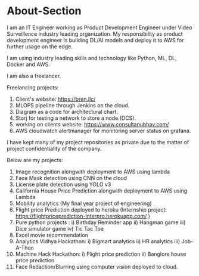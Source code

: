 # About-Section

I am an IT Engineer working as Product Development Engineer under Video Surveillence industry leading organization.
My responsibility as product development engineer is building DL/AI models and deploy it to AWS for further usage on the edge.

I am using industry leading skills and technology like Python, ML, DL, Docker and AWS.

I am also a freelancer.

Freelancing projects:
1) Client's website: https://bren.llc/
2) MLOPS pipeline through Jenkins on the cloud.
3) Diagram as a code for architectural chart.
4) Storj for testing a network to store a node.(DCS).
5) working on clients website: https://www.consultanubhav.com/
6) AWS cloudwatch alertmanager for monitoring server status on grafana. 


I have kept many of my project repositories as private due to the matter of project confidentiality of the company.

Below are my projects:

1) Image recognition alongwith deployment to AWS using lambda
2) Face Mask detection using CNN on the cloud
3) License plate detection using YOLO v3
4) California House Price Prediction alongwith deployment to AWS using Lambda
5) Mobility analytics (My final year project of engineering)
6) Flight price Prediction deployed to heroku (Internship project: https://flightpriceprediction-interpro.herokuapp.com/ )
7) Pure python projects : i)   Birthday Reminder app
                          ii)  Hangman game
                          iii) Dice simulator game
                          iv)  Tic Tac Toe
8) Excel movie recommendation 
9) Analytics Vidhya Hackathon: i) Bigmart analytics
                               ii) HR analytics
                               iii) Job-A-Thon
10) Machine Hack Hackathon: i) Flight price prediction
                            ii) Banglore house price prediction     
11) Face Redaction/Blurring using computer vision deployed to cloud.
